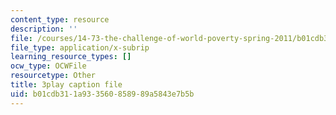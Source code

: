```yaml
---
content_type: resource
description: ''
file: /courses/14-73-the-challenge-of-world-poverty-spring-2011/b01cdb311a933560858989a5843e7b5b_7y67IP6XTPc.srt
file_type: application/x-subrip
learning_resource_types: []
ocw_type: OCWFile
resourcetype: Other
title: 3play caption file
uid: b01cdb31-1a93-3560-8589-89a5843e7b5b
---
```

